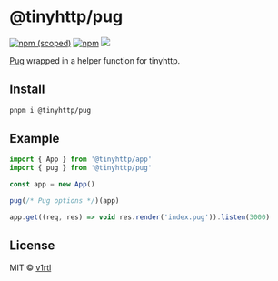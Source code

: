 # @tinyhttp/pug

[![npm (scoped)][npm-badge]](https://npmjs.com/package/@tinyhttp/pug) [![npm][dl-badge]](https://npmjs.com/package/@tinyhttp/pug) [![][web-badge]](https://tinyhttp.v1rtl.site/mw/pug)

[Pug](https://github.com/pugjs/pug) wrapped in a helper function for tinyhttp.

## Install

```sh
pnpm i @tinyhttp/pug
```

## Example

```js
import { App } from '@tinyhttp/app'
import { pug } from '@tinyhttp/pug'

const app = new App()

pug(/* Pug options */)(app)

app.get((req, res) => void res.render('index.pug')).listen(3000)
```

## License

MIT © [v1rtl](https://v1rtl.site)

[npm-badge]: https://img.shields.io/npm/v/@tinyhttp/pug?style=flat-square
[dl-badge]: https://img.shields.io/npm/dt/@tinyhttp/pug?style=flat-square
[web-badge]: https://img.shields.io/badge/website-visit-hotpink?style=flat-square

